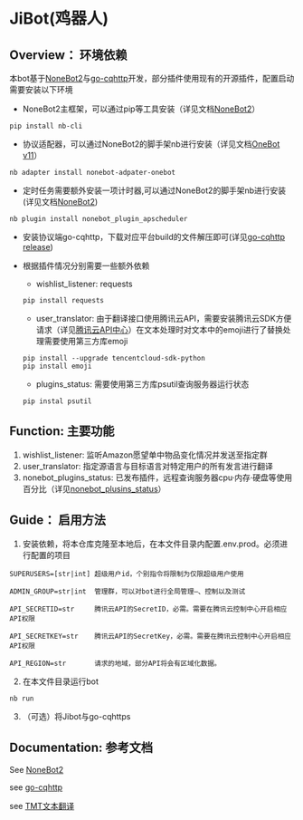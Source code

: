 # JiBot(鸡器人)

## Overview： 环境依赖
本bot基于[NoneBot2](https://github.com/nonebot/nonebot2)与[go-cqhttp](https://github.com/Mrs4s/go-cqhttp)开发，部分插件使用现有的开源插件，配置启动需要安装以下环境
   * NoneBot2主框架，可以通过pip等工具安装（详见文档[NoneBot2](https://v2.nonebot.dev/docs/start/installation)）
   ```
   pip install nb-cli
   ```
   * 协议适配器，可以通过NoneBot2的脚手架nb进行安装（详见文档[OneBot v11](https://adapter-onebot.netlify.app/docs/guide/installation)）
   ```
   nb adapter install nonebot-adpater-onebot
   ```
   * 定时任务需要额外安装一项计时器,可以通过NoneBot2的脚手架nb进行安装(详见文档[NoneBot2](https://v2.nonebot.dev/docs/advanced/scheduler))
   ```
   nb plugin install nonebot_plugin_apscheduler
   ```
   * 安装协议端go-cqhttp，下载对应平台build的文件解压即可(详见[go-cqhttp release](https://github.com/Mrs4s/go-cqhttp/releases))
   
   * 根据插件情况分别需要一些额外依赖

      * wishlist_listener: requests
      ```
      pip install requests
      ```
      * user_translator: 由于翻译接口使用腾讯云API，需要安装腾讯云SDK方便请求（详见[腾讯云API中心](https://cloud.tencent.com/document/sdk/Python)）在文本处理时对文本中的emoji进行了替换处理需要使用第三方库emoji
      ```
      pip install --upgrade tencentcloud-sdk-python
      pip install emoji
      ```
      * plugins_status: 需要使用第三方库psutil查询服务器运行状态
      ```
      pip instal psutil
      ```

## Function: 主要功能
1. wishlist_listener: 监听Amazon愿望单中物品变化情况并发送至指定群
2. user_translator: 指定源语言与目标语言对特定用户的所有发言进行翻译
3. nonebot_plugins_status: 已发布插件，远程查询服务器cpu·内存·硬盘等使用百分比（详见[nonebot_plusins_status](https://github.com/cscs181/QQ-GitHub-Bot/tree/master/src/plugins/nonebot_plugin_status)）

## Guide： 启用方法
1. 安装依赖，将本仓库克隆至本地后，在本文件目录内配置.env.prod。必须进行配置的项目
```
SUPERUSERS=[str|int] 超级用户id，个别指令将限制为仅限超级用户使用

ADMIN_GROUP=str|int  管理群，可以对bot进行全局管理—、控制以及测试

API_SECRETID=str     腾讯云API的SecretID，必需。需要在腾讯云控制中心开启相应API权限

API_SECRETKEY=str    腾讯云API的SecretKey，必需。需要在腾讯云控制中心开启相应API权限

API_REGION=str       请求的地域，部分API将会有区域化数据。
```

2. 在本文件目录运行bot
```
nb run
```
3. （可选）将Jibot与go-cqhttps

## Documentation: 参考文档
See [NoneBot2](https://v2.nonebot.dev/)

see [go-cqhttp](https://docs.go-cqhttp.org/)

see [TMT文本翻译](https://cloud.tencent.com/document/api/551/15619)